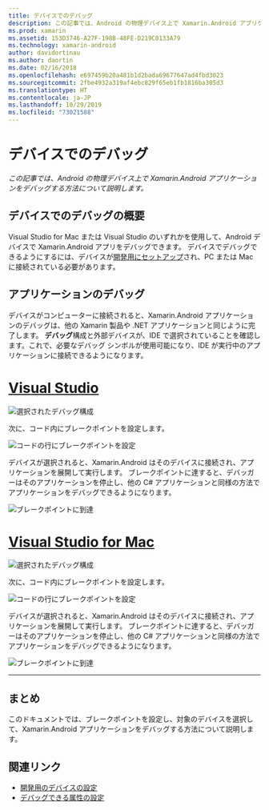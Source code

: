 ```yaml
---
title: デバイスでのデバッグ
description: この記事では、Android の物理デバイス上で Xamarin.Android アプリケーションをデバッグする方法について説明します。
ms.prod: xamarin
ms.assetid: 153D3746-A27F-198B-48FE-D219C0133A79
ms.technology: xamarin-android
author: davidortinau
ms.author: daortin
ms.date: 02/16/2018
ms.openlocfilehash: e697459b20a481b1d2bada69677647ad4fbd3023
ms.sourcegitcommit: 2fbe4932a319af4ebc829f65eb1fb1816ba305d3
ms.translationtype: HT
ms.contentlocale: ja-JP
ms.lasthandoff: 10/29/2019
ms.locfileid: "73021588"
---
```

# <a name="debug-on-device"></a>デバイスでのデバッグ

_この記事では、Android の物理デバイス上で Xamarin.Android アプリケーションをデバッグする方法について説明します。_

## <a name="debug-on-device-overview"></a>デバイスでのデバッグの概要

Visual Studio for Mac または Visual Studio のいずれかを使用して、Android デバイスで Xamarin.Android アプリをデバッグできます。 デバイスでデバッグできるようにするには、デバイスが[開発用にセットアップ](~/android/get-started/installation/set-up-device-for-development.md)され、PC または Mac に接続されている必要があります。

## <a name="debug-application"></a>アプリケーションのデバッグ

デバイスがコンピューターに接続されると、Xamarin.Android アプリケーションのデバッグは、他の Xamarin 製品や .NET アプリケーションと同じように完了します。 **デバッグ**構成と外部デバイスが、IDE で選択されていることを確認します。これで、必要なデバッグ シンボルが使用可能になり、IDE が実行中のアプリケーションに接続できるようになります。 

# <a name="visual-studiotabwindows"></a>[Visual Studio](#tab/windows)

![選択されたデバッグ構成](debug-on-device-images/image1-vs.png)

次に、コード内にブレークポイントを設定します。

![コードの行にブレークポイントを設定](debug-on-device-images/image2-vs.png)

デバイスが選択されると、Xamarin.Android はそのデバイスに接続され、アプリケーションを展開して実行します。 ブレークポイントに達すると、デバッガーはそのアプリケーションを停止し、他の C# アプリケーションと同様の方法でアプリケーションをデバッグできるようになります。 

![ブレークポイントに到達](debug-on-device-images/image3-vs.png)

# <a name="visual-studio-for-mactabmacos"></a>[Visual Studio for Mac](#tab/macos)

![選択されたデバッグ構成](debug-on-device-images/image1-xs.png)

次に、コード内にブレークポイントを設定します。

![コードの行にブレークポイントを設定](debug-on-device-images/image2-xs.png)

デバイスが選択されると、Xamarin.Android はそのデバイスに接続され、アプリケーションを展開して実行します。 ブレークポイントに達すると、デバッガーはそのアプリケーションを停止し、他の C# アプリケーションと同様の方法でアプリケーションをデバッグできるようになります。 

![ブレークポイントに到達](debug-on-device-images/image3-xs.png)

-----

## <a name="summary"></a>まとめ

このドキュメントでは、ブレークポイントを設定し、対象のデバイスを選択して、Xamarin.Android アプリケーションをデバッグする方法について説明します。

## <a name="related-links"></a>関連リンク

- [開発用のデバイスの設定](~/android/get-started/installation/set-up-device-for-development.md)
- [デバッグできる属性の設定](~/android/deploy-test/debuggable-attribute.md)
